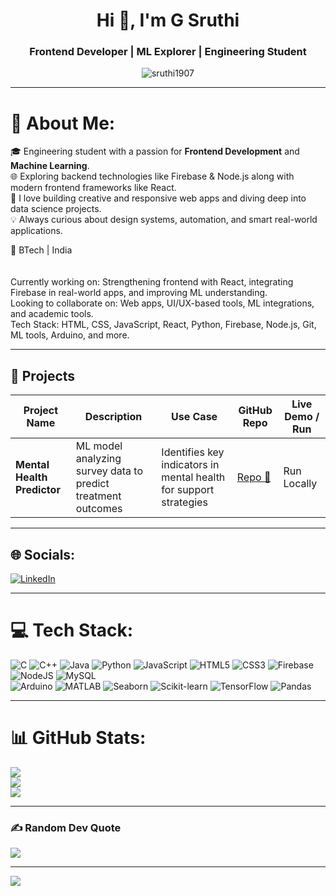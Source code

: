 <h1 align="center">Hi 👋, I'm G Sruthi</h1>
<h3 align="center">Frontend Developer | ML Explorer | Engineering Student</h3>

<p align="center">
  <img src="https://komarev.com/ghpvc/?username=sruthi1907&label=Profile%20views&color=0e75b6&style=flat" alt="sruthi1907" />
</p>

---

# 💫 About Me:
🎓 Engineering student with a passion for **Frontend Development** and **Machine Learning**.  
🌐 Exploring backend technologies like Firebase & Node.js along with modern frontend frameworks like React.  
🧠 I love building creative and responsive web apps and diving deep into data science projects.  
💡 Always curious about design systems, automation, and smart real-world applications.  

📍 BTech | India  
<br><br>Currently working on: Strengthening frontend with React, integrating Firebase in real-world apps, and improving ML understanding.<br>Looking to collaborate on: Web apps, UI/UX-based tools, ML integrations, and academic tools.<br>Tech Stack: HTML, CSS, JavaScript, React, Python, Firebase, Node.js, Git, ML tools, Arduino, and more.

---

## 🚀 Projects

| Project Name                                | Description                                                                 | Use Case                                                                  | GitHub Repo | Live Demo / Run |
|---------------------------------------------|-----------------------------------------------------------------------------|---------------------------------------------------------------------------|-------------|------------------|
| **Mental Health Predictor**            | ML model analyzing survey data to predict treatment outcomes                | Identifies key indicators in mental health for support strategies         | [Repo 🔗](https://github.com/Sruthi1907/MentalHealthPredictor) | Run Locally       |

---

## 🌐 Socials:
[![LinkedIn](https://img.shields.io/badge/LinkedIn-%230077B5.svg?logo=linkedin&logoColor=white)](https://linkedin.com/in/g-sruthi-925a5b256)

---

# 💻 Tech Stack:
![C](https://img.shields.io/badge/c-%2300599C.svg?style=for-the-badge&logo=c&logoColor=white) 
![C++](https://img.shields.io/badge/c++-%2300599C.svg?style=for-the-badge&logo=c%2B%2B&logoColor=white) 
![Java](https://img.shields.io/badge/java-%23ED8B00.svg?style=for-the-badge&logo=java&logoColor=white) 
![Python](https://img.shields.io/badge/python-3670A0?style=for-the-badge&logo=python&logoColor=ffdd54) 
![JavaScript](https://img.shields.io/badge/javascript-%23323330.svg?style=for-the-badge&logo=javascript&logoColor=%23F7DF1E) 
![HTML5](https://img.shields.io/badge/html5-%23E34F26.svg?style=for-the-badge&logo=html5&logoColor=white) 
![CSS3](https://img.shields.io/badge/css3-%231572B6.svg?style=for-the-badge&logo=css3&logoColor=white) 
![Firebase](https://img.shields.io/badge/firebase-a08021?style=for-the-badge&logo=firebase&logoColor=ffcd34) 
![NodeJS](https://img.shields.io/badge/node.js-%2343853D.svg?style=for-the-badge&logo=node.js&logoColor=white)
![MySQL](https://img.shields.io/badge/mysql-4479A1.svg?style=for-the-badge&logo=mysql&logoColor=white)  
![Arduino](https://img.shields.io/badge/Arduino-00979D.svg?style=for-the-badge&logo=Arduino&logoColor=white)
![MATLAB](https://img.shields.io/badge/MATLAB-0076A8?style=for-the-badge&logo=MathWorks&logoColor=white)
![Seaborn](https://img.shields.io/badge/seaborn-005571.svg?style=for-the-badge&logoColor=white) 
![Scikit-learn](https://img.shields.io/badge/scikit--learn-%23F7931E.svg?style=for-the-badge&logo=scikit-learn&logoColor=white) 
![TensorFlow](https://img.shields.io/badge/TensorFlow-FF6F00.svg?style=for-the-badge&logo=tensorflow&logoColor=white)
![Pandas](https://img.shields.io/badge/pandas-%23150458.svg?style=for-the-badge&logo=pandas&logoColor=white)

---

# 📊 GitHub Stats:
![](https://github-readme-stats.vercel.app/api?username=sruthi1907&theme=tokyonight&hide_border=false&include_all_commits=true&count_private=true)<br/>
![](https://github-readme-streak-stats.herokuapp.com/?user=sruthi1907&theme=tokyonight&hide_border=false)<br/>
![](https://github-readme-stats.vercel.app/api/top-langs/?username=sruthi1907&theme=tokyonight&hide_border=false&layout=compact)

---

### ✍️ Random Dev Quote
![](https://quotes-github-readme.vercel.app/api?type=horizontal&theme=merko)

---

[![](https://visitcount.itsvg.in/api?id=sruthi1907&icon=0&color=0)](https://visitcount.itsvg.in)

<!-- Generated using a custom markdown template inspired by GPRM -->
